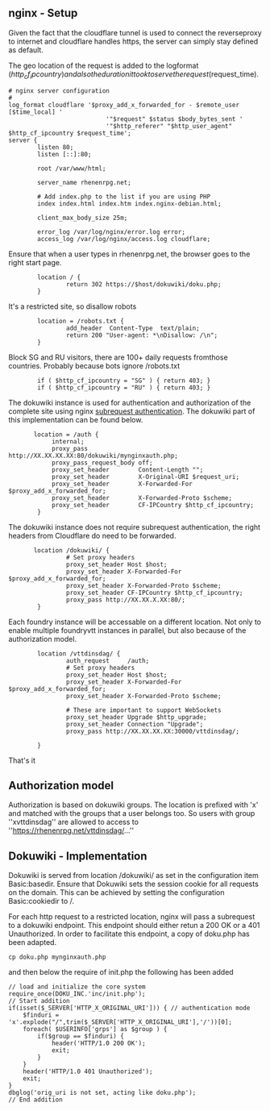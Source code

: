 ## nginx - Setup

Given the fact that the cloudflare tunnel is used to connect the reverseproxy to internet and cloudflare handles https, 
the server can simply stay defined as default. 

The geo location of the request is added to the logformat ($http_cf_ipcountry) and also the duration it took to serve the request ($request_time).


```
# nginx server configuration
#
log_format cloudflare '$proxy_add_x_forwarded_for - $remote_user [$time_local] '
                           '"$request" $status $body_bytes_sent '
                           '"$http_referer" "$http_user_agent" $http_cf_ipcountry $request_time';
server {
        listen 80;
        listen [::]:80;

        root /var/www/html;

        server_name rhenenrpg.net;

        # Add index.php to the list if you are using PHP
        index index.html index.htm index.nginx-debian.html;
         
        client_max_body_size 25m;

        error_log /var/log/nginx/error.log error;
        access_log /var/log/nginx/access.log cloudflare;
```

Ensure that when a user types in rhenenrpg.net, the browser goes to the right start page.
```
        location / {
                return 302 https://$host/dokuwiki/doku.php;
        }
```

It's a restricted site, so disallow robots
```
        location = /robots.txt {
                add_header  Content-Type  text/plain;
                return 200 "User-agent: *\nDisallow: /\n";
        }
```

Block SG and RU visitors, there are 100+ daily requests fromthose countries. Probably because bots ignore /robots.txt
```        
        if ( $http_cf_ipcountry = "SG" ) { return 403; }
        if ( $http_cf_ipcountry = "RU" ) { return 403; }
```

The dokuwiki instance is used for authentication and authorization of the complete site using nginx 
[subrequest authentication](https://docs.nginx.com/nginx/admin-guide/security-controls/configuring-subrequest-authentication/).
The dokuwiki part of this implementation can be found below.

```
       location = /auth {
            internal;
            proxy_pass              http://XX.XX.XX.XX:80/dokuwiki/mynginxauth.php;
            proxy_pass_request_body off;
            proxy_set_header        Content-Length "";
            proxy_set_header        X-Original-URI $request_uri;
            proxy_set_header        X-Forwarded-For $proxy_add_x_forwarded_for;
            proxy_set_header        X-Forwarded-Proto $scheme;
            proxy_set_header        CF-IPCountry $http_cf_ipcountry;            
        }
```

The dokuwiki instance does not require subrequest authentication, the right headers from Cloudflare do need to be forwarded.
```
       location /dokuwiki/ {
                # Set proxy headers
                proxy_set_header Host $host;
                proxy_set_header X-Forwarded-For $proxy_add_x_forwarded_for;
                proxy_set_header X-Forwarded-Proto $scheme;
                proxy_set_header CF-IPCountry $http_cf_ipcountry;
                proxy_pass http://XX.XX.X.XX:80/;
        }
```
 
Each foundry instance will be accessable on a different location. Not only to enable multiple foundryvtt instances in parallel, but also because of the authorization model.

```
        location /vttdinsdag/ {
                auth_request     /auth;
                # Set proxy headers
                proxy_set_header Host $host;
                proxy_set_header X-Forwarded-For $proxy_add_x_forwarded_for;
                proxy_set_header X-Forwarded-Proto $scheme;

                # These are important to support WebSockets
                proxy_set_header Upgrade $http_upgrade;
                proxy_set_header Connection "Upgrade";
                proxy_pass http://XX.XX.XX.XX:30000/vttdinsdag/;

        }
```

That's it

## Authorization model

Authorization is based on dokuwiki groups. The location is prefixed with 'x' and matched with the groups that a user belongs too. So users with group ''xvttdinsdag'' are allowed to access to ''https://rhenenrpg.net/vttdinsdag/...''


## Dokuwiki - Implementation 

Dokuwiki is served from location /dokuwiki/ as set in the configuration item Basic:basedir. Ensure that Dokuwiki sets the session cookie for all requests on the domain. This can be achieved by setting the configuration Basic:cookiedir to /.


For each http request to a restricted location, nginx will pass a subrequest to a dokuwiki endpoint. This endpoint should either retun a 200 OK or a 401 Unauthorized. In order to facilitate this endpoint, a copy of doku.php has been adapted.

```
cp doku.php mynginxauth.php
```

and then below the require of init.php the following has been added

```
// load and initialize the core system
require_once(DOKU_INC.'inc/init.php');
// Start addition
if(isset($_SERVER['HTTP_X_ORIGINAL_URI'])) { // authentication mode
    $finduri = 'x'.explode("/",trim($_SERVER['HTTP_X_ORIGINAL_URI'],'/'))[0];
    foreach( $USERINFO['grps'] as $group ) {
        if($group == $finduri) {
            header('HTTP/1.0 200 OK');
            exit;
        }
    }
    header('HTTP/1.0 401 Unauthorized');
    exit;
} 
dbglog('orig_uri is not set, acting like doku.php');
// End addition
```



